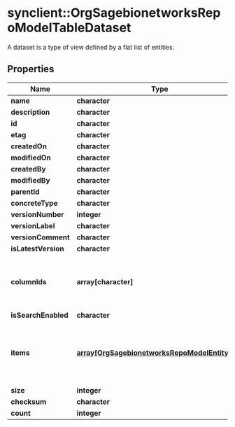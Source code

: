 # synclient::OrgSagebionetworksRepoModelTableDataset

A dataset is a type of view defined by a flat list of entities.

## Properties
Name | Type | Description | Notes
------------ | ------------- | ------------- | -------------
**name** | **character** |  | [optional] 
**description** | **character** |  | [optional] 
**id** | **character** |  | [optional] 
**etag** | **character** |  | [optional] 
**createdOn** | **character** |  | [optional] 
**modifiedOn** | **character** |  | [optional] 
**createdBy** | **character** |  | [optional] 
**modifiedBy** | **character** |  | [optional] 
**parentId** | **character** |  | [optional] 
**concreteType** | **character** |  | [optional] 
**versionNumber** | **integer** |  | [optional] 
**versionLabel** | **character** |  | [optional] 
**versionComment** | **character** |  | [optional] 
**isLatestVersion** | **character** |  | [optional] 
**columnIds** | **array[character]** | The list of ColumnModel IDs that define the schema of the object. | [optional] 
**isSearchEnabled** | **character** |  | [optional] 
**items** | [**array[OrgSagebionetworksRepoModelEntityRef]**](org.sagebionetworks.repo.model.EntityRef.md) | The flat list of file entity references that define this dataset.  Limit: 30K items. | [optional] 
**size** | **integer** |  | [optional] 
**checksum** | **character** |  | [optional] 
**count** | **integer** |  | [optional] 


